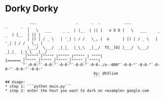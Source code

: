 # Dorky Dorky

```
           ___                  _      _  _           ___                  _      _  _  
          |   \   ___     _ _  | |__  | || |   o O O |   \   ___     _ _  | |__  | || | 
          | |) | / _ \   | '_| | / /   \_, |  o      | |) | / _ \   | '_| | / /   \_, | 
          |___/  \___/  _|_|_  |_\_\  _|__/  TS__[O] |___/  \___/  _|_|_  |_\_\  _|__/  
        _|"""""_|"""""_|"""""_|"""""_| """"|{======_|"""""_|"""""_|"""""_|"""""_| """"| 
        "`-0-0-"`-0-0-"`-0-0-"`-0-0-"`-0-0-./o--000"`-0-0-"`-0-0-"`-0-0-"`-0-0-"`-0-0-' 
                                        by: @h3lium
                                        ```
## Usage:
* step 1: ```python main.py```
* step 2: enter the host you want to dork on <example> google.com